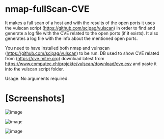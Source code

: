 # nmap-fullScan-CVE
It makes a full scan of a host and with the results of the open ports it uses the vulscan script (https://github.com/scipag/vulscan) in order to find and generate a log file with the CVE related to the open ports (if it exists).
It also generates a log file with the info about the mentioned open ports.

You need to have installed both nmap and vulnscan (https://github.com/scipag/vulscan) to be run.
DB used to show CVE related from (https://cve.mitre.org) download latest from https://www.computec.ch/projekte/vulscan/download/cve.csv and paste it into the vulscan script folder.

Usage: No arguments required.

# [Screenshots]

![image](https://user-images.githubusercontent.com/16936151/126074411-d534728a-b870-4da2-9b5e-d5e2abb07102.png)

![image](https://user-images.githubusercontent.com/16936151/125495210-d086bd84-1b1d-44da-9816-f45593c5bc1f.png)

![image](https://user-images.githubusercontent.com/16936151/125495293-fc7555d2-6190-4f11-a872-5038327c127c.png)


